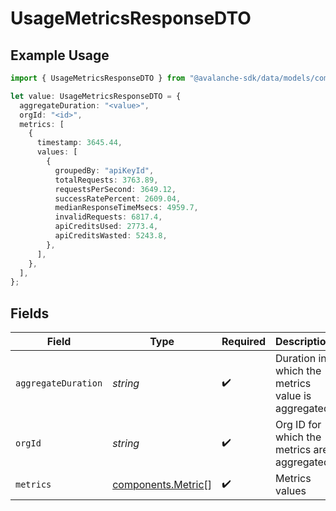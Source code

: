 # UsageMetricsResponseDTO

## Example Usage

```typescript
import { UsageMetricsResponseDTO } from "@avalanche-sdk/data/models/components";

let value: UsageMetricsResponseDTO = {
  aggregateDuration: "<value>",
  orgId: "<id>",
  metrics: [
    {
      timestamp: 3645.44,
      values: [
        {
          groupedBy: "apiKeyId",
          totalRequests: 3763.89,
          requestsPerSecond: 3649.12,
          successRatePercent: 2609.04,
          medianResponseTimeMsecs: 4959.7,
          invalidRequests: 6817.4,
          apiCreditsUsed: 2773.4,
          apiCreditsWasted: 5243.8,
        },
      ],
    },
  ],
};
```

## Fields

| Field                                                    | Type                                                     | Required                                                 | Description                                              |
| -------------------------------------------------------- | -------------------------------------------------------- | -------------------------------------------------------- | -------------------------------------------------------- |
| `aggregateDuration`                                      | *string*                                                 | :heavy_check_mark:                                       | Duration in which the metrics value is aggregated        |
| `orgId`                                                  | *string*                                                 | :heavy_check_mark:                                       | Org ID for which the metrics are aggregated              |
| `metrics`                                                | [components.Metric](../../models/components/metric.md)[] | :heavy_check_mark:                                       | Metrics values                                           |